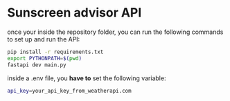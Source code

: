 # Sunscreen advisor API

once your inside the repository folder, you can run the following commands to set up and run the API:

```bash
pip install -r requirements.txt
export PYTHONPATH=$(pwd)
fastapi dev main.py
```

inside a .env file, you **have to** set the following variable:

```bash
api_key=your_api_key_from_weatherapi.com
```